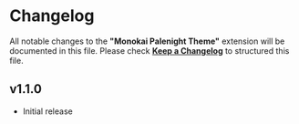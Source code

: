 # Changelog

All notable changes to the **"Monokai Palenight Theme"** extension will be documented in this file. Please check [**Keep a Changelog**](https://keepachangelog.com/) to structured this file.

## v1.1.0

-  Initial release

